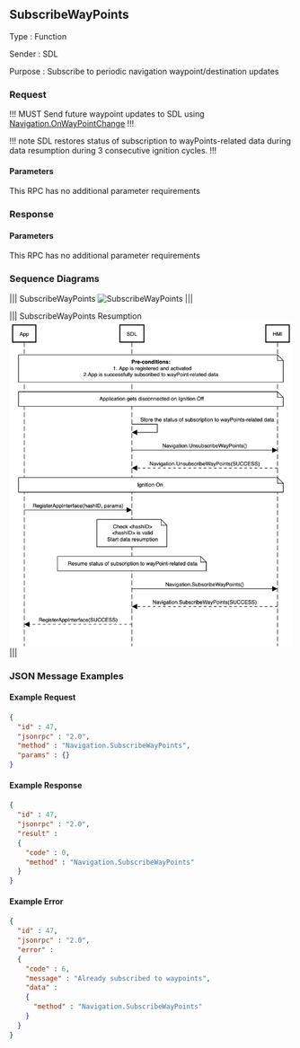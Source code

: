## SubscribeWayPoints

Type
: Function

Sender
: SDL

Purpose
: Subscribe to periodic navigation waypoint/destination updates

### Request

!!! MUST
Send future waypoint updates to SDL using [Navigation.OnWayPointChange](../onwaypointchange)
!!!

!!! note
SDL restores status of subscription to wayPoints-related data during data resumption during 3 consecutive ignition cycles.
!!!

#### Parameters

This RPC has no additional parameter requirements

### Response

#### Parameters

This RPC has no additional parameter requirements

### Sequence Diagrams

|||
SubscribeWayPoints
![SubscribeWayPoints](./assets/SubscribeWayPoints.png)
|||

|||
SubscribeWayPoints Resumption
![SubscribeWayPoints](./assets/SubscribeWayPoints_Resumption.png)
|||

### JSON Message Examples

#### Example Request

```json
{
  "id" : 47,
  "jsonrpc" : "2.0",
  "method" : "Navigation.SubscribeWayPoints",
  "params" : {}
}
```

#### Example Response

```json
{
  "id" : 47,
  "jsonrpc" : "2.0",
  "result" :
  {
    "code" : 0,
    "method" : "Navigation.SubscribeWayPoints"
  }
}
```

#### Example Error

```json
{
  "id" : 47,
  "jsonrpc" : "2.0",
  "error" :
  {
    "code" : 6,
    "message" : "Already subscribed to waypoints",
    "data" :
    {
      "method" : "Navigation.SubscribeWayPoints"
    }
  }
}
```
